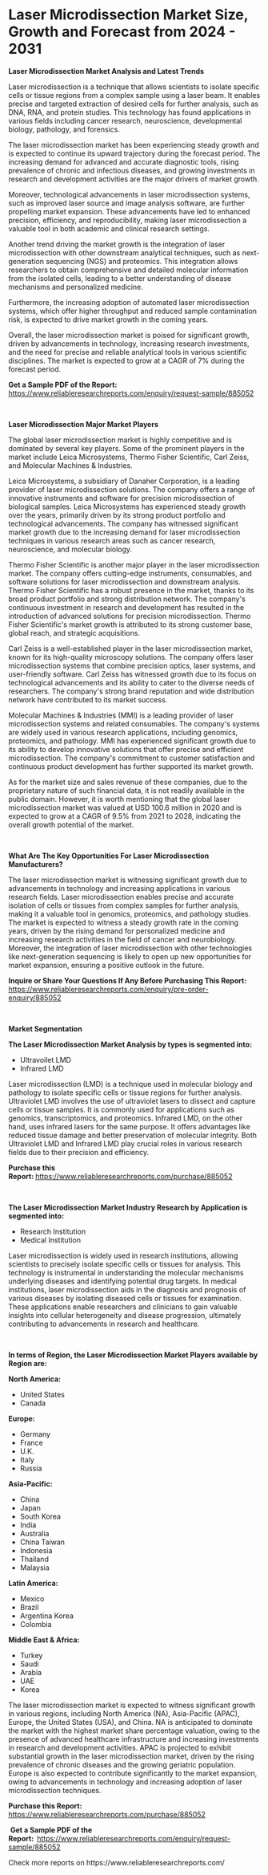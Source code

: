 <p><h1>Laser Microdissection Market Size, Growth and Forecast from 2024 - 2031</h1></p><p><strong>Laser Microdissection Market Analysis and Latest Trends</strong></p>
<p><p>Laser microdissection is a technique that allows scientists to isolate specific cells or tissue regions from a complex sample using a laser beam. It enables precise and targeted extraction of desired cells for further analysis, such as DNA, RNA, and protein studies. This technology has found applications in various fields including cancer research, neuroscience, developmental biology, pathology, and forensics.</p><p>The laser microdissection market has been experiencing steady growth and is expected to continue its upward trajectory during the forecast period. The increasing demand for advanced and accurate diagnostic tools, rising prevalence of chronic and infectious diseases, and growing investments in research and development activities are the major drivers of market growth.</p><p>Moreover, technological advancements in laser microdissection systems, such as improved laser source and image analysis software, are further propelling market expansion. These advancements have led to enhanced precision, efficiency, and reproducibility, making laser microdissection a valuable tool in both academic and clinical research settings.</p><p>Another trend driving the market growth is the integration of laser microdissection with other downstream analytical techniques, such as next-generation sequencing (NGS) and proteomics. This integration allows researchers to obtain comprehensive and detailed molecular information from the isolated cells, leading to a better understanding of disease mechanisms and personalized medicine.</p><p>Furthermore, the increasing adoption of automated laser microdissection systems, which offer higher throughput and reduced sample contamination risk, is expected to drive market growth in the coming years.</p><p>Overall, the laser microdissection market is poised for significant growth, driven by advancements in technology, increasing research investments, and the need for precise and reliable analytical tools in various scientific disciplines. The market is expected to grow at a CAGR of 7% during the forecast period.</p></p>
<p><strong>Get a Sample PDF of the Report:&nbsp;</strong> <a href="https://www.reliableresearchreports.com/enquiry/request-sample/885052">https://www.reliableresearchreports.com/enquiry/request-sample/885052</a></p>
<p>&nbsp;</p>
<p><strong>Laser Microdissection Major Market Players</strong></p>
<p><p>The global laser microdissection market is highly competitive and is dominated by several key players. Some of the prominent players in the market include Leica Microsystems, Thermo Fisher Scientific, Carl Zeiss, and Molecular Machines & Industries.</p><p>Leica Microsystems, a subsidiary of Danaher Corporation, is a leading provider of laser microdissection solutions. The company offers a range of innovative instruments and software for precision microdissection of biological samples. Leica Microsystems has experienced steady growth over the years, primarily driven by its strong product portfolio and technological advancements. The company has witnessed significant market growth due to the increasing demand for laser microdissection techniques in various research areas such as cancer research, neuroscience, and molecular biology.</p><p>Thermo Fisher Scientific is another major player in the laser microdissection market. The company offers cutting-edge instruments, consumables, and software solutions for laser microdissection and downstream analysis. Thermo Fisher Scientific has a robust presence in the market, thanks to its broad product portfolio and strong distribution network. The company's continuous investment in research and development has resulted in the introduction of advanced solutions for precision microdissection. Thermo Fisher Scientific's market growth is attributed to its strong customer base, global reach, and strategic acquisitions.</p><p>Carl Zeiss is a well-established player in the laser microdissection market, known for its high-quality microscopy solutions. The company offers laser microdissection systems that combine precision optics, laser systems, and user-friendly software. Carl Zeiss has witnessed growth due to its focus on technological advancements and its ability to cater to the diverse needs of researchers. The company's strong brand reputation and wide distribution network have contributed to its market success.</p><p>Molecular Machines & Industries (MMI) is a leading provider of laser microdissection systems and related consumables. The company's systems are widely used in various research applications, including genomics, proteomics, and pathology. MMI has experienced significant growth due to its ability to develop innovative solutions that offer precise and efficient microdissection. The company's commitment to customer satisfaction and continuous product development has further supported its market growth.</p><p>As for the market size and sales revenue of these companies, due to the proprietary nature of such financial data, it is not readily available in the public domain. However, it is worth mentioning that the global laser microdissection market was valued at USD 100.6 million in 2020 and is expected to grow at a CAGR of 9.5% from 2021 to 2028, indicating the overall growth potential of the market.</p></p>
<p>&nbsp;</p>
<p><strong>What Are The Key Opportunities For Laser Microdissection Manufacturers?</strong></p>
<p><p>The laser microdissection market is witnessing significant growth due to advancements in technology and increasing applications in various research fields. Laser microdissection enables precise and accurate isolation of cells or tissues from complex samples for further analysis, making it a valuable tool in genomics, proteomics, and pathology studies. The market is expected to witness a steady growth rate in the coming years, driven by the rising demand for personalized medicine and increasing research activities in the field of cancer and neurobiology. Moreover, the integration of laser microdissection with other technologies like next-generation sequencing is likely to open up new opportunities for market expansion, ensuring a positive outlook in the future.</p></p>
<p><strong>Inquire or Share Your Questions If Any Before Purchasing This Report:</strong> <a href="https://www.reliableresearchreports.com/enquiry/pre-order-enquiry/885052">https://www.reliableresearchreports.com/enquiry/pre-order-enquiry/885052</a></p>
<p>&nbsp;</p>
<p><strong>Market Segmentation</strong></p>
<p><strong>The Laser Microdissection Market Analysis by types is segmented into:</strong></p>
<p><ul><li>Ultravoilet LMD</li><li>Infrared LMD</li></ul></p>
<p><p>Laser microdissection (LMD) is a technique used in molecular biology and pathology to isolate specific cells or tissue regions for further analysis. Ultraviolet LMD involves the use of ultraviolet lasers to dissect and capture cells or tissue samples. It is commonly used for applications such as genomics, transcriptomics, and proteomics. Infrared LMD, on the other hand, uses infrared lasers for the same purpose. It offers advantages like reduced tissue damage and better preservation of molecular integrity. Both Ultraviolet LMD and Infrared LMD play crucial roles in various research fields due to their precision and efficiency.</p></p>
<p><strong>Purchase this Report:&nbsp;</strong><a href="https://www.reliableresearchreports.com/purchase/885052">https://www.reliableresearchreports.com/purchase/885052</a></p>
<p>&nbsp;</p>
<p><strong>The Laser Microdissection Market Industry Research by Application is segmented into:</strong></p>
<p><ul><li>Research Institution</li><li>Medical Institution</li></ul></p>
<p><p>Laser microdissection is widely used in research institutions, allowing scientists to precisely isolate specific cells or tissues for analysis. This technology is instrumental in understanding the molecular mechanisms underlying diseases and identifying potential drug targets. In medical institutions, laser microdissection aids in the diagnosis and prognosis of various diseases by isolating diseased cells or tissues for examination. These applications enable researchers and clinicians to gain valuable insights into cellular heterogeneity and disease progression, ultimately contributing to advancements in research and healthcare.</p></p>
<p>&nbsp;</p>
<p><strong>In terms of Region, the Laser Microdissection Market Players available by Region are:</strong></p>
<p>
    <p> <strong> North America: </strong>
        <ul>
            <li>United States</li>
            <li>Canada</li>
        </ul>
        </p> 
    <p> <strong> Europe: </strong>
        <ul>
            <li>Germany</li>
            <li>France</li>
            <li>U.K.</li>
            <li>Italy</li>
            <li>Russia</li>
        </ul>
        </p> 
    <p> <strong> Asia-Pacific: </strong>
        <ul>
            <li>China</li>
            <li>Japan</li>
            <li>South Korea</li>
            <li>India</li>
            <li>Australia</li>
            <li>China Taiwan</li>
            <li>Indonesia</li>
            <li>Thailand</li>
            <li>Malaysia</li>
        </ul>
        </p> 
    <p> <strong> Latin America: </strong>
        <ul>
            <li>Mexico</li>
            <li>Brazil</li>
            <li>Argentina Korea</li>
            <li>Colombia</li>
        </ul>
        </p> 
    <p> <strong> Middle East & Africa: </strong>
        <ul>
            <li>Turkey</li>
            <li>Saudi</li>
            <li>Arabia</li>
            <li>UAE</li>
            <li>Korea</li>
        </ul>
    </p>
    </p>
<p><p>The laser microdissection market is expected to witness significant growth in various regions, including North America (NA), Asia-Pacific (APAC), Europe, the United States (USA), and China. NA is anticipated to dominate the market with the highest market share percentage valuation, owing to the presence of advanced healthcare infrastructure and increasing investments in research and development activities. APAC is projected to exhibit substantial growth in the laser microdissection market, driven by the rising prevalence of chronic diseases and the growing geriatric population. Europe is also expected to contribute significantly to the market expansion, owing to advancements in technology and increasing adoption of laser microdissection techniques.</p></p>
<p><strong>Purchase this Report: </strong><a href="https://www.reliableresearchreports.com/purchase/885052">https://www.reliableresearchreports.com/purchase/885052</a></p>
<p>&nbsp;<strong>Get a Sample PDF of the Report:&nbsp;&nbsp;</strong><a href="https://www.reliableresearchreports.com/enquiry/request-sample/885052">https://www.reliableresearchreports.com/enquiry/request-sample/885052</a></p>
<p><strong></strong></p>
<p>Check more reports on https://www.reliableresearchreports.com/</p>